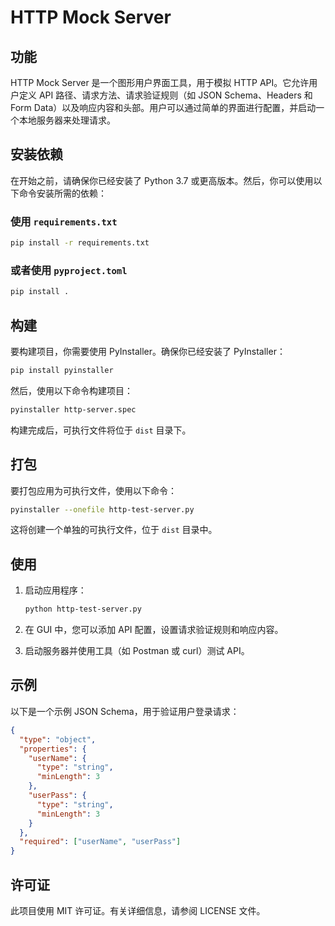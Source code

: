 # HTTP Mock Server

## 功能
HTTP Mock Server 是一个图形用户界面工具，用于模拟 HTTP API。它允许用户定义 API 路径、请求方法、请求验证规则（如 JSON Schema、Headers 和 Form Data）以及响应内容和头部。用户可以通过简单的界面进行配置，并启动一个本地服务器来处理请求。

## 安装依赖
在开始之前，请确保你已经安装了 Python 3.7 或更高版本。然后，你可以使用以下命令安装所需的依赖：

### 使用 `requirements.txt`
```bash
pip install -r requirements.txt
```

### 或者使用 `pyproject.toml`
```bash
pip install .
```

## 构建
要构建项目，你需要使用 PyInstaller。确保你已经安装了 PyInstaller：

```bash
pip install pyinstaller
```

然后，使用以下命令构建项目：

```bash
pyinstaller http-server.spec
```

构建完成后，可执行文件将位于 `dist` 目录下。

## 打包
要打包应用为可执行文件，使用以下命令：

```bash
pyinstaller --onefile http-test-server.py
```

这将创建一个单独的可执行文件，位于 `dist` 目录中。

## 使用
1. 启动应用程序：
   ```bash
   python http-test-server.py
   ```

2. 在 GUI 中，您可以添加 API 配置，设置请求验证规则和响应内容。

3. 启动服务器并使用工具（如 Postman 或 curl）测试 API。

## 示例
以下是一个示例 JSON Schema，用于验证用户登录请求：

```json
{
  "type": "object",
  "properties": {
    "userName": {
      "type": "string",
      "minLength": 3
    },
    "userPass": {
      "type": "string",
      "minLength": 3
    }
  },
  "required": ["userName", "userPass"]
}
```

## 许可证
此项目使用 MIT 许可证。有关详细信息，请参阅 LICENSE 文件。
